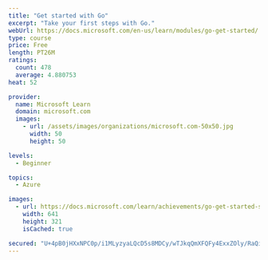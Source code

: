 ```yaml
---
title: "Get started with Go"
excerpt: "Take your first steps with Go."
webUrl: https://docs.microsoft.com/en-us/learn/modules/go-get-started/
type: course
price: Free
length: PT26M
ratings:
  count: 478
  average: 4.880753
heat: 52

provider:
  name: Microsoft Learn
  domain: microsoft.com
  images:
    - url: /assets/images/organizations/microsoft.com-50x50.jpg
      width: 50
      height: 50

levels:
  - Beginner

topics:
  - Azure

images:
  - url: https://docs.microsoft.com/learn/achievements/go-get-started-social.png
    width: 641
    height: 321
    isCached: true

secured: "U+4pB0jHXxNPC0p/i1MLyzyaLQcD5s8MDCy/wTJkqQmXFQFy4ExxZOly/RaQireMBH4D6zqsvY2UZgyQSqGdm4tryXQsDxQpC2dyZ66F0EFVswAnMZdPAZzJckyzWIJhkJcL9Tvwe/n+ane08b8JVohhZzrEohizMFgNU8FDSEWqnAXC4FCPjj2TRdm4QXO4o2b8CbitnzU7krTPOaxM2ujs0bQcBLXBVGXWMBREYkYWKrylEu6ymqTOUGGpRiCommJ3R6SVGVG9QqSUZQRQXCq9Il/f4p8hjpGvrkWKOKpKBeuZ/owzmi1idlqxu7UX7UGCOK8/gWwtW3WKYbIW3XGIeesyXUVJYtp5m7kLtmBKfCkxHtl1LYio+Skv+IBrRI+Sd+X2dnYLVCMldhooXwUjJ8+0eNqztQXaxprNHwA=;BKjyn2YWTz3m+O0mZmRqMg=="
---
```


